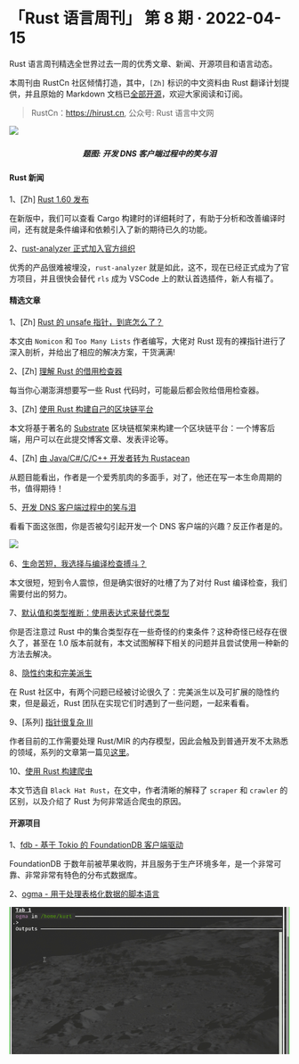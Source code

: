 # 「Rust 语言周刊」 第 8 期 · 2022-04-15

Rust 语言周刊精选全世界过去一周的优秀文章、新闻、开源项目和语言动态。

本周刊由 RustCn 社区倾情打造，其中，`[Zh]` 标识的中文资料由 Rust 翻译计划提供，并且原始的 Markdown 文档已[全部开源](https://github.com/rustlang-cn/rustt)，欢迎大家阅读和订阅。

> RustCn：https://hirust.cn, 公众号: Rust 语言中文网

<img src="https://pic3.zhimg.com/80/v2-c0bc94b659686e9aa955363c492f9951_1440w.png">
<h5 align="center">题图: 开发 DNS 客户端过程中的笑与泪</h5>

#### Rust 新闻

1、[Zh] [Rust 1.60 发布](https://course.rs/appendix/rust-versions/1.60.html)

在新版中，我们可以查看 Cargo 构建时的详细耗时了，有助于分析和改善编译时间，还有就是条件编译和依赖引入了新的期待已久的功能。

2、[rust-analyzer 正式加入官方组织](https://www.reddit.com/r/rust/comments/u2nm0y/rustanalyzer_is_now_official_github_repo_moved_to/)

优秀的产品很难被埋没，`rust-analyzer` 就是如此，这不，现在已经正式成为了官方项目，并且很快会替代 `rls` 成为 VSCode 上的默认首选插件，新人有福了。

#### 精选文章

1、[Zh] [Rust 的 unsafe 指针，到底怎么了？](https://github.com/rustlang-cn/Rustt/blob/main/Articles/%5B2022-04-07%5D%20Rust%20的%20unsafe%20指针类型需要大修.md)

本文由 `Nomicon` 和 `Too Many Lists` 作者编写，大佬对 Rust 现有的裸指针进行了深入剖析，并给出了相应的解决方案，干货满满!

2、[Zh] [理解 Rust 的借用检查器](https://github.com/rustlang-cn/Rustt/blob/main/Articles/%5B2022-04-07%5D%20理解%20Rust%20的借用检查器.md)

每当你心潮澎湃想要写一些 Rust 代码时，可能最后都会败给借用检查器。

3、[Zh] [使用 Rust 构建自己的区块链平台](https://github.com/rustlang-cn/Rustt/blob/main/Articles/%5B2022-04-07%5D%20使用%20Rust%20和%20Substrate%20构建自己的区块链平台.md)

本文将基于著名的 [Substrate](https://substrate.io) 区块链框架来构建一个区块链平台：一个博客后端，用户可以在此提交博客文章、发表评论等。

4、[Zh] [由 Java/C#/C/C++ 开发者转为 Rustacean](https://github.com/rustlang-cn/Rustt/blob/main/Articles/%5B2022-04-02%5D%20由%20Java:C%23:C:C%2B%2B%20开发者转为%20Rustacean.md)

从题目能看出，作者是一个爱秀肌肉的多面手，对了，他还在写一本生命周期的书，值得期待！

5、[开发 DNS 客户端过程中的笑与泪](https://blog.adamchalmers.com/making-a-dns-client/)

看看下面这张图，你是否被勾引起开发一个 DNS 客户端的兴趣？反正作者是的。

<img src="https://pic3.zhimg.com/80/v2-c0bc94b659686e9aa955363c492f9951_1440w.png" />

6、[生命苦短，我选择与编译检查搏斗？](https://kerkour.com/life-is-short-rust-borrow-checker)

本文很短，短到令人震惊，但是确实很好的吐槽了为了对付 Rust 编译检查，我们需要付出的努力。

7、[默认值和类型推断：使用表达式来替代类型](https://gankra.github.io/blah/defaults-affect-inference/)

你是否注意过 Rust 中的集合类型存在一些奇怪的约束条件？这种奇怪已经存在很久了，甚至在 1.0 版本前就有，本文试图解释下相关的问题并且尝试使用一种新的方法去解决。

8、[隐性约束和完美派生](https://smallcultfollowing.com/babysteps/blog/2022/04/12/implied-bounds-and-perfect-derive/)

在 Rust 社区中，有两个问题已经被讨论很久了：完美派生以及可扩展的隐性约束，但是最近，Rust 团队在实现它们时遇到了一些问题，一起来看看。

9、[系列] [指针很复杂 III](https://www.ralfj.de/blog/2022/04/11/provenance-exposed.html)

作者目前的工作需要处理 Rust/MIR 的内存模型，因此会触及到普通开发不太熟悉的领域，系列的文章第一篇见[这里](https://www.ralfj.de/blog/2018/07/24/pointers-and-bytes.html)。

10、[使用 Rust 构建爬虫](https://kerkour.com/rust-crawler-associated-types)

本文节选自 `Black Hat Rust`，在文中，作者清晰的解释了 `scraper` 和 `crawler` 的区别，以及介绍了 Rust 为何非常适合爬虫的原因。

#### 开源项目

1、[fdb - 基于 Tokio 的 FoundationDB 客户端驱动](https://github.com/fdb-rs/fdb)

FoundationDB 于数年前被苹果收购，并且服务于生产环境多年，是一个非常可靠、非常非常有特色的分布式数据库。

2、[ogma - 用于处理表格化数据的脚本语言](https://github.com/kdr-aus/ogma)

<img src="https://github.com/kdr-aus/ogma/raw/main/docs/assets/common-cmds.filter.gif?raw=true" />
